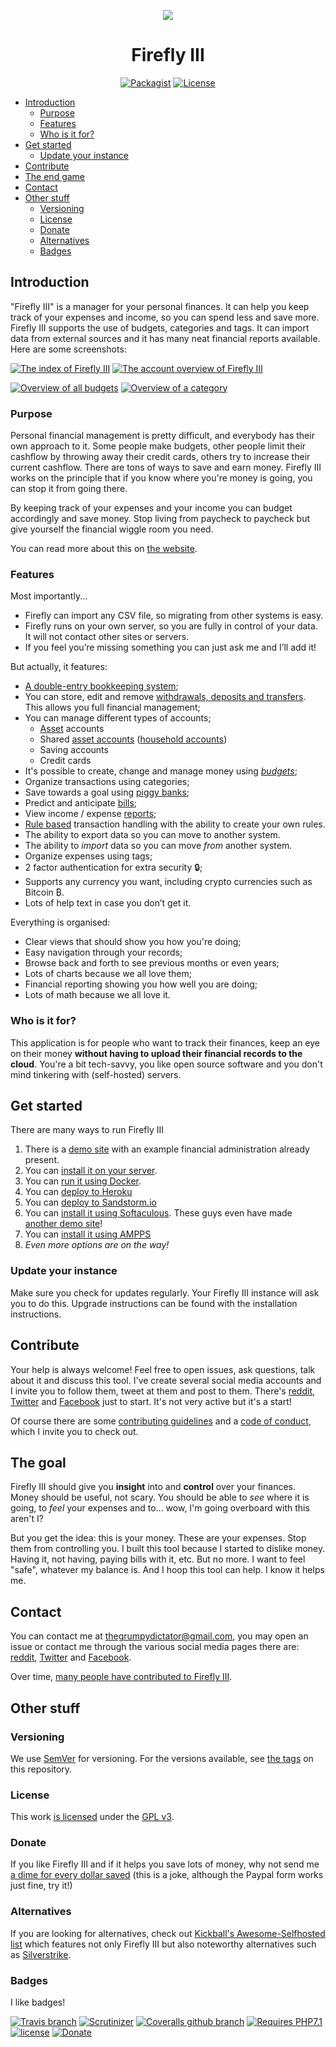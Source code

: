 <p align="center"><img src="https://firefly-iii.org/static/img/logo-small.png"></p>
<h1 align="center">Firefly III</h1>

<p align="center">
	<!-- alll icons are flatsquare -->
	<!-- version -->
	<a href="https://packagist.org/packages/grumpydictator/firefly-iii"><img src="https://img.shields.io/packagist/v/grumpydictator/firefly-iii.svg?style=flat-square" alt="Packagist"></a>
	<!-- license -->
	<a href="https://www.gnu.org/licenses/gpl-3.0.en.html"><img src="https://img.shields.io/github/license/firefly-iii/firefly-iii.svg?style=flat-square" alt="License"></a>
</p>

<!-- MarkdownTOC autolink="true" depth="4" bracket="round" list_bullets="*" -->

* [Introduction](#introduction)
	* [Purpose](#purpose)
	* [Features](#features)
	* [Who is it for?](#who-is-it-for)
* [Get started](#get-started)
	* [Update your instance](#update-your-instance)
* [Contribute](#contribute)
* [The end game](#the-end-game)
* [Contact](#contact)
* [Other stuff](#other-stuff)
	* [Versioning](#versioning)
	* [License](#license)
	* [Donate](#donate)
	* [Alternatives](#alternatives)
	* [Badges](#badges)

<!-- /MarkdownTOC -->

## Introduction
"Firefly III" is a manager for your personal finances. It can help you keep track of your expenses and income, so you can spend less and save more. Firefly III supports the use of budgets, categories and tags. It can import data from external sources and it has many neat financial reports available. Here are some screenshots:

[![The index of Firefly III](https://firefly-iii.org/static/screenshots/4.6.12/tiny/index.png)](https://firefly-iii.org/static/screenshots/4.6.12/index.png) [![The account overview of Firefly III](https://firefly-iii.org/static/screenshots/4.6.12/tiny/account.png)](https://firefly-iii.org/static/screenshots/4.6.12/account.png)

[![Overview of all budgets](https://firefly-iii.org/static/screenshots/4.6.12/tiny/budget.png)](https://firefly-iii.org/static/screenshots/4.6.12/budget.png) [![Overview of a category](https://firefly-iii.org/static/screenshots/4.6.12/tiny/category.png)](https://firefly-iii.org/static/screenshots/4.6.12/category.png)

### Purpose
Personal financial management is pretty difficult, and everybody has their own approach to it. Some people make budgets, other people limit their cashflow by throwing away their credit cards, 
others try to increase their current cashflow. There are tons of ways to save and earn money. Firefly III works on the principle that if you know where you're money is going, you can stop it from going there.

By keeping track of your expenses and your income you can budget accordingly and save money. Stop living from paycheck to paycheck but give yourself the financial wiggle room you need.

You can read more about this on [the website](https://firefly-iii.org/).

### Features
Most importantly...

* Firefly can import any CSV file, so migrating from other systems is easy.
* Firefly runs on your own server, so you are fully in control of your data. It will not contact other sites or servers.
* If you feel you’re missing something you can just ask me and I’ll add it!

But actually, it features:

* [A double-entry bookkeeping system](https://en.wikipedia.org/wiki/Double-entry_bookkeeping_system);
* You can store, edit and remove [withdrawals, deposits and transfers](https://firefly-iii.org/guide-transactions.html). This allows you full financial management;
* You can manage different types of accounts;
  * [Asset](https://firefly-iii.org/guide-accounts.html) accounts
  * Shared [asset accounts](https://firefly-iii.org/guide-accounts.html) ([household accounts](https://firefly-iii.org/guide-accounts.html))
  * Saving accounts
  * Credit cards
* It's possible to create, change and manage money using _[budgets](https://firefly-iii.org/guide-budgets.html)_;
* Organize transactions using categories;
* Save towards a goal using [piggy banks](https://firefly-iii.org/guide-piggy-banks.html);
* Predict and anticipate [bills](https://firefly-iii.org/guide-bills.html);
* View income / expense [reports](https://firefly-iii.org/guide-reports.html);
* [Rule based](https://firefly-iii.org/guide-rules.html) transaction handling with the ability to create your own rules.
* The ability to export data so you can move to another system.
* The ability to _import_ data so you can move _from_ another system.
* Organize expenses using tags;
* 2 factor authentication for extra security 🔒;
* Supports any currency you want, including crypto currencies such as Bitcoin ₿.
* Lots of help text in case you don’t get it.

Everything is organised:

* Clear views that should show you how you're doing;
* Easy navigation through your records;
* Browse back and forth to see previous months or even years;
* Lots of charts because we all love them;
* Financial reporting showing you how well you are doing;
* Lots of math because we all love it.

### Who is it for?
This application is for people who want to track their finances, keep an eye on their money **without having to upload their financial records to the cloud**. You're a bit tech-savvy, you like open source software and you don't mind tinkering with (self-hosted) servers.

## Get started
There are many ways to run Firefly III
1. There is a [demo site](https://demo.firefly-iii.org) with an example financial administration already present.
2. You can [install it on your server](https://firefly-iii.org/using-installing.html).
3. You can [run it using Docker](https://firefly-iii.org/using-docker.html).
4. You can [deploy to Heroku](https://heroku.com/deploy?template=https://github.com/firefly-iii/firefly-iii/tree/master)
5. You can [deploy to Sandstorm.io](https://apps.sandstorm.io/app/uws252ya9mep4t77tevn85333xzsgrpgth8q4y1rhknn1hammw70)
6. You can [install it using Softaculous](https://softaculous.com/). These guys even have made [another demo site](http://www.softaculous.com/softaculous/apps/others/Firefly_III)!
7. You can [install it using AMPPS](https://www.ampps.com/)
5. *Even more options are on the way!*

### Update your instance
Make sure you check for updates regularly. Your Firefly III instance will ask you to do this. Upgrade instructions can be found with the installation instructions.

## Contribute
Your help is always welcome! Feel free to open issues, ask questions, talk about it and discuss this tool. I've create several social media accounts and I invite you to follow them, tweet at them and post to them. There's [reddit](https://www.reddit.com/r/FireflyIII/), [Twitter](https://twitter.com/Firefly_III) and [Facebook](https://www.facebook.com/FireflyIII/) just to start. It's not very active but it's a start!

Of course there are some [contributing guidelines](https://github.com/firefly-iii/firefly-iii/blob/master/.github/CONTRIBUTING.md) and a [code of conduct](https://github.com/firefly-iii/firefly-iii/blob/master/code_of_conduct.md), which I invite you to check out.

## The goal
Firefly III should give you **insight** into and **control** over your finances. Money should be useful, not scary. You should be able to *see* where it is going, to *feel* your expenses and to... wow, I'm going overboard with this aren't I?

But you get the idea: this is your money. These are your expenses. Stop them from controlling you. I built this tool because I started to dislike money. Having it, not having, paying bills with it, etc. But no more. I want to feel "safe", whatever my balance is. And I hoop this tool can help. I know it helps me.

## Contact
You can contact me at [thegrumpydictator@gmail.com](mailto:thegrumpydictator@gmail.com), you may open an issue or contact me through the various social media pages there are: [reddit](https://www.reddit.com/r/FireflyIII/), [Twitter](https://twitter.com/Firefly_III) and [Facebook](https://www.facebook.com/FireflyIII/).

Over time, [many people have contributed to Firefly III](https://github.com/firefly-iii/firefly-iii/graphs/contributors).

## Other stuff
### Versioning
We use [SemVer](http://semver.org/) for versioning. For the versions available, see [the tags](https://github.com/firefly-iii/firefly-iii/tags) on this repository.

### License
This work [is licensed](https://github.com/firefly-iii/firefly-iii/blob/master/LICENSE) under the [GPL v3](https://www.gnu.org/licenses/gpl.html).

### Donate
If you like Firefly III and if it helps you save lots of money, why not send me [a dime for every dollar saved](https://www.paypal.com/cgi-bin/webscr?cmd=_s-xclick&hosted_button_id=44UKUT455HUFA) (this is a joke, although the Paypal form works just fine, try it!)

### Alternatives
If you are looking for alternatives, check out [Kickball's Awesome-Selfhosted list](https://github.com/Kickball/awesome-selfhosted) which features not only Firefly III but also noteworthy alternatives such as [Silverstrike](https://github.com/agstrike/silverstrike).

### Badges
I like badges!

[![Travis branch](https://img.shields.io/travis/firefly-iii/firefly-iii/master.svg?style=flat-square)](https://travis-ci.org/firefly-iii/firefly-iii/branches) [![Scrutinizer](https://img.shields.io/scrutinizer/g/firefly-iii/firefly-iii.svg?style=flat-square)](https://scrutinizer-ci.com/g/firefly-iii/firefly-iii/) [![Coveralls github branch](https://img.shields.io/coveralls/github/firefly-iii/firefly-iii/master.svg?style=flat-square)](https://coveralls.io/github/firefly-iii/firefly-iii) [![Requires PHP7.1](https://img.shields.io/badge/php-7.1-red.svg?style=flat-square)](https://secure.php.net/downloads.php) [![license](https://img.shields.io/github/license/firefly-iii/firefly-iii.svg?style=flat-square)](https://www.gnu.org/licenses/gpl-3.0.en.html) [![Donate](https://img.shields.io/badge/Donate-PayPal-green.svg?style=flat-square)](https://www.paypal.com/cgi-bin/webscr?cmd=_s-xclick&hosted_button_id=44UKUT455HUFA) 
